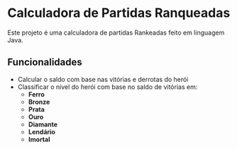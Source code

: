 # Calculadora de Partidas Ranqueadas
Este projeto é uma calculadora de partidas Rankeadas feito em linguagem Java.

## Funcionalidades
* Calcular o saldo com base nas vitórias e derrotas do herói
* Classificar o nível do herói com base no saldo de vitórias em:
    - **Ferro**
    - **Bronze**
    - **Prata**
    - **Ouro**
    - **Diamante**
    - **Lendário**
    - **Imortal**
